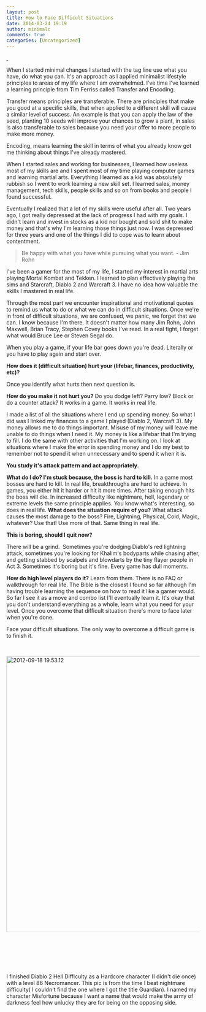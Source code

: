 ```yaml
---
layout: post
title: How to Face Difficult Situations
date: 2014-03-24 19:19
author: minimalc
comments: true
categories: [Uncategorized]
---
```

<a href="http://minimalchanges.com/blog/wp-content/uploads/2014/03/2012-09-18-19.53.12.jpg"> </a>

When I started minimal changes I started with the tag line use what you have, do what you can. It's an approach as I applied minimalist lifestyle principles to areas of my life where I am overwhelmed. I've time I've learned a learning principle from Tim Ferriss called Transfer and Encoding.

Transfer means principles are transferable. There are principles that make you good at a specific skills, that when applied to a different skill will cause a similar level of success. An example is that you can apply the law of the seed, planting 10 seeds will improve your chances to grow a plant, in sales is also transferable to sales because you need your offer to more people to make more money.

Encoding, means learning the skill in terms of what you already know got me thinking about things I've already mastered.

When I started sales and working for businesses, I learned how useless most of my skills are and I spent most of my time playing computer games and learning martial arts. Everything I learned as a kid was absolutely rubbish so I went to work learning a new skill set. I learned sales, money management, tech skills, people skills and so on from books and people I found successful.

Eventually I realized that a lot of my skills were useful after all. Two years ago, I got really depressed at the lack of progress I had with my goals. I didn't learn and invest in stocks as a kid nor bought and sold shit to make money and that's why I'm learning those things just now. I was depressed for three years and one of the things I did to cope was to learn about contentment.
<blockquote>Be happy with what you have while pursuing what you want. - Jim Rohn</blockquote>
I've been a gamer for the most of my life, I started my interest in martial arts playing Mortal Kombat and Tekken. I learned to plan effectively playing the sims and Starcraft, Diablo 2 and Warcraft 3. I have no idea how valuable the skills I mastered in real life.

Through the most part we encounter inspirational and motivational quotes to remind us what to do or what we can do in difficult situations. Once we're in front of difficult situations, we are confused, we panic, we forget that we can. I know because I'm there. It doesn't matter how many Jim Rohn, John Maxwell, Brian Tracy, Stephen Covey books I've read. In a real fight, I forget what would Bruce Lee or Steven Segal do.

When you play a game, if your life bar goes down you're dead. Literally or you have to play again and start over.

<strong>How does it (difficult situation) hurt your (lifebar, finances, productivity, etc)?</strong>

Once you identify what hurts then next question is.

<strong>How do you make it not hurt you?</strong>
Do you dodge left? Parry low? Block or do a counter attack? It works in a game. It works in real life.

I made a list of all the situations where I end up spending money. So what I did was I linked my finances to a game I played (Diablo 2, Warcraft 3). My money allows me to do things important. Misuse of my money will leave me unable to do things when I need it. My money is like a lifebar that I'm trying to fill. I do the same with other activities that I'm working on. I look at situations where I make the error in spending money and I do my best to remember not to spend it when unnecessary and to spend it when it is.

<strong>You study it's attack pattern and act appropriately.</strong>

<strong>What do I do? I'm stuck because, the boss is hard to kill.</strong>
In a game most bosses are hard to kill. In real life, breakthroughs are hard to achieve. In games, you either hit it harder or hit it more times. After taking enough hits the boss will die. In increased difficulty like nightmare, hell, legendary or extreme levels the same principle applies. You know what's interesting, so does in real life.
<strong>What does the situation require of you?</strong> What attack causes the most damage to the boss? Fire, Lightning, Physical, Cold, Magic, whatever? Use that! Use more of that. Same thing in real life.

<strong>This is boring, should I quit now?</strong>

There will be a grind.  Sometimes you're dodging Diablo's red lightning attack, sometimes you're looking for Khalim's bodyparts while chasing after, and getting stabbed by scalpels and blowdarts by the tiny flayer people in Act 3. Sometimes it's boring but it's fine. Every game has dull moments.

<strong>How do high level players do it?</strong> Learn from them. There is no FAQ or walkthrough for real life. The Bible is the closest I found so far although I'm having trouble learning the sequence on how to read it like a gamer would. So far I see it as a move and combo list I'll eventually learn it. It's okay that you don't understand everything as a whole, learn what you need for your level. Once you overcome that difficult situation there's more to face later when you're done.

Face your difficult situations. The only way to overcome a difficult game is to finish it.

&nbsp;

<a href="http://minimalchanges.com/blog/wp-content/uploads/2014/03/2012-09-18-19.53.12.jpg"><img alt="2012-09-18 19.53.12" src="http://minimalchanges.com/blog/wp-content/uploads/2014/03/2012-09-18-19.53.12.jpg" width="960" height="720" /></a>

&nbsp;

&nbsp;

&nbsp;

I finished Diablo 2 Hell Difficulty as a Hardcore character (I didn't die once) with a level 86 Necromancer. This pic is from the time I beat nightmare difficulty( I couldn't find the one where I got the title Guardian). I named my character Misfortune because I want a name that would make the army of darkness feel how unlucky they are for being on the opposing side.
